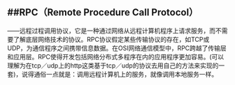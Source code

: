 ##RPC（Remote Procedure Call Protocol）
----
——远程过程调用协议，它是一种通过网络从远程计算机程序上请求服务，而不需要了解底层网络技术的协议。RPC协议假定某些传输协议的存在，如TCP或UDP，为通信程序之间携带信息数据。在OSI网络通信模型中，RPC跨越了传输层和应用层。RPC使得开发包括网络分布式多程序在内的应用程序更加容易。(可以理解为在tcp／udp上的http这类基于tcp／udp的协议去用自己的方法来实现的一套)，说得通俗一点就是：调用远程计算机上的服务，就像调用本地服务一样。
